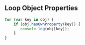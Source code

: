 ## Loop Object Properties

``` javascript
for (var key in obj) {
    if (obj.hasOwnProperty(key)) {
       console.log(obj[key]);
    }
}
```
